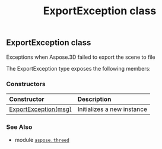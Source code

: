 ﻿---
title: ExportException class
second_title: Aspose.3D for Python via .NET API References
description: 
type: docs
weight: 60
url: /python-net/aspose.threed/exportexception/
is_root: false
---

## ExportException class

Exceptions when Aspose.3D failed to export the scene to file



The ExportException type exposes the following members:

### Constructors
| Constructor | Description |
| :- | :- |
| [ExportException(msg)](/3d/python-net/aspose.threed/exportexception/__init__/#str) | Initializes a new instance |



### See Also
* module [`aspose.threed`](..)

